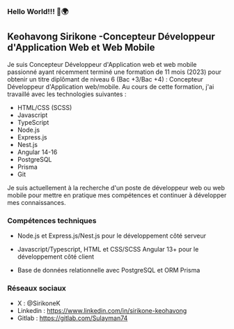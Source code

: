### Hello World!!! 👋🌍


## Keohavong Sirikone -Concepteur Développeur d'Application Web et Web Mobile
Je suis Concepteur Développeur d'Application web et web mobile passionné ayant récemment terminé une formation de 11 mois (2023) pour obtenir un titre diplômant de niveau 6 (Bac +3/Bac +4) : Concepteur Développeur d'Application web/mobile. Au cours de cette formation, j'ai travaillé avec les technologies suivantes :

- HTML/CSS (SCSS)
- Javascript
- TypeScript
- Node.js
- Express.js
- Nest.js
- Angular 14-16
- PostgreSQL
- Prisma
- Git

Je suis actuellement à la recherche d'un poste de développeur web ou web mobile pour mettre en pratique mes compétences et continuer à développer mes connaissances.

### Compétences techniques
- Node.js et Express.js/Nest.js pour le développement côté serveur
- Javascript/Typescript, HTML et CSS/SCSS Angular 13+ pour le développement côté client

- Base de données relationnelle avec PostgreSQL et ORM Prisma

### Réseaux sociaux
* X : @SirikoneK
* Linkedin : https://www.linkedin.com/in/sirikone-keohavong
* Gitlab : https://gitlab.com/Sulayman74
